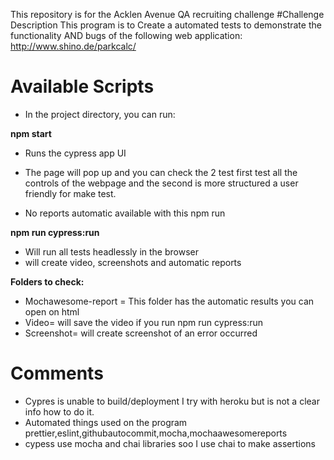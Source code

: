 
This repository is for the Acklen Avenue QA recruiting challenge
#Challenge Description
This program is to Create a automated tests to demonstrate the functionality AND bugs of the following web
application: ​ http://www.shino.de/parkcalc/


# Available Scripts
* In the project directory, you can run:

**npm start**
* Runs the cypress app UI 


* The page will pop up and you can check the 2 test  first test all the controls of the webpage and the second is more structured a user friendly for make test.
* No reports automatic available with this npm run 

**npm run cypress:run**
* Will run all tests headlessly in the browser 
* will create video, screenshots and automatic reports




**Folders to check:**
* Mochawesome-report = This folder has the automatic results you can open on html
* Video= will save the video if you run  npm run cypress:run
* Screenshot= will create screenshot of an error occurred

 


# Comments
* Cypres is unable to build/deployment I try with  heroku but is not a clear info how to do it.
* Automated things used on the program prettier,eslint,githubautocommit,mocha,mochaawesomereports
*  cypess use mocha and chai libraries soo I use chai to make assertions 
